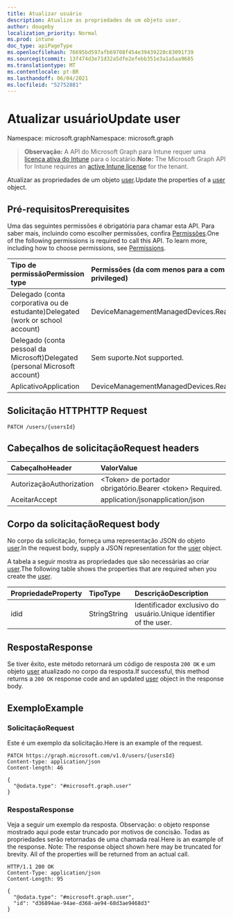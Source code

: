 ```yaml
---
title: Atualizar usuário
description: Atualize as propriedades de um objeto user.
author: dougeby
localization_priority: Normal
ms.prod: intune
doc_type: apiPageType
ms.openlocfilehash: 76695bd597afb69708f454e39439220c83091f39
ms.sourcegitcommit: 13f474d3e71d32a5dfe2efebb351e3a1a5aa9685
ms.translationtype: MT
ms.contentlocale: pt-BR
ms.lasthandoff: 06/04/2021
ms.locfileid: "52752881"
---
```

# <a name="update-user"></a><span data-ttu-id="275d6-103">Atualizar usuário</span><span class="sxs-lookup"><span data-stu-id="275d6-103">Update user</span></span>

<span data-ttu-id="275d6-104">Namespace: microsoft.graph</span><span class="sxs-lookup"><span data-stu-id="275d6-104">Namespace: microsoft.graph</span></span>

> <span data-ttu-id="275d6-105">**Observação:** A API do Microsoft Graph para Intune requer uma [licença ativa do Intune](https://go.microsoft.com/fwlink/?linkid=839381) para o locatário.</span><span class="sxs-lookup"><span data-stu-id="275d6-105">**Note:** The Microsoft Graph API for Intune requires an [active Intune license](https://go.microsoft.com/fwlink/?linkid=839381) for the tenant.</span></span>

<span data-ttu-id="275d6-106">Atualizar as propriedades de um objeto [user](../resources/intune-devices-user.md).</span><span class="sxs-lookup"><span data-stu-id="275d6-106">Update the properties of a [user](../resources/intune-devices-user.md) object.</span></span>

## <a name="prerequisites"></a><span data-ttu-id="275d6-107">Pré-requisitos</span><span class="sxs-lookup"><span data-stu-id="275d6-107">Prerequisites</span></span>
<span data-ttu-id="275d6-p101">Uma das seguintes permissões é obrigatória para chamar esta API. Para saber mais, incluindo como escolher permissões, confira [Permissões](/graph/permissions-reference).</span><span class="sxs-lookup"><span data-stu-id="275d6-p101">One of the following permissions is required to call this API. To learn more, including how to choose permissions, see [Permissions](/graph/permissions-reference).</span></span>

|<span data-ttu-id="275d6-110">Tipo de permissão</span><span class="sxs-lookup"><span data-stu-id="275d6-110">Permission type</span></span>|<span data-ttu-id="275d6-111">Permissões (da com menos para a com mais privilégios)</span><span class="sxs-lookup"><span data-stu-id="275d6-111">Permissions (from least to most privileged)</span></span>|
|:---|:---|
|<span data-ttu-id="275d6-112">Delegado (conta corporativa ou de estudante)</span><span class="sxs-lookup"><span data-stu-id="275d6-112">Delegated (work or school account)</span></span>|<span data-ttu-id="275d6-113">DeviceManagementManagedDevices.ReadWrite.All</span><span class="sxs-lookup"><span data-stu-id="275d6-113">DeviceManagementManagedDevices.ReadWrite.All</span></span>|
|<span data-ttu-id="275d6-114">Delegado (conta pessoal da Microsoft)</span><span class="sxs-lookup"><span data-stu-id="275d6-114">Delegated (personal Microsoft account)</span></span>|<span data-ttu-id="275d6-115">Sem suporte.</span><span class="sxs-lookup"><span data-stu-id="275d6-115">Not supported.</span></span>|
|<span data-ttu-id="275d6-116">Aplicativo</span><span class="sxs-lookup"><span data-stu-id="275d6-116">Application</span></span>|<span data-ttu-id="275d6-117">DeviceManagementManagedDevices.ReadWrite.All</span><span class="sxs-lookup"><span data-stu-id="275d6-117">DeviceManagementManagedDevices.ReadWrite.All</span></span>|

## <a name="http-request"></a><span data-ttu-id="275d6-118">Solicitação HTTP</span><span class="sxs-lookup"><span data-stu-id="275d6-118">HTTP Request</span></span>
<!-- {
  "blockType": "ignored"
}
-->
``` http
PATCH /users/{usersId}
```

## <a name="request-headers"></a><span data-ttu-id="275d6-119">Cabeçalhos de solicitação</span><span class="sxs-lookup"><span data-stu-id="275d6-119">Request headers</span></span>
|<span data-ttu-id="275d6-120">Cabeçalho</span><span class="sxs-lookup"><span data-stu-id="275d6-120">Header</span></span>|<span data-ttu-id="275d6-121">Valor</span><span class="sxs-lookup"><span data-stu-id="275d6-121">Value</span></span>|
|:---|:---|
|<span data-ttu-id="275d6-122">Autorização</span><span class="sxs-lookup"><span data-stu-id="275d6-122">Authorization</span></span>|<span data-ttu-id="275d6-123">&lt;Token&gt; de portador obrigatório.</span><span class="sxs-lookup"><span data-stu-id="275d6-123">Bearer &lt;token&gt; Required.</span></span>|
|<span data-ttu-id="275d6-124">Aceitar</span><span class="sxs-lookup"><span data-stu-id="275d6-124">Accept</span></span>|<span data-ttu-id="275d6-125">application/json</span><span class="sxs-lookup"><span data-stu-id="275d6-125">application/json</span></span>|

## <a name="request-body"></a><span data-ttu-id="275d6-126">Corpo da solicitação</span><span class="sxs-lookup"><span data-stu-id="275d6-126">Request body</span></span>
<span data-ttu-id="275d6-127">No corpo da solicitação, forneça uma representação JSON do objeto [user](../resources/intune-devices-user.md).</span><span class="sxs-lookup"><span data-stu-id="275d6-127">In the request body, supply a JSON representation for the [user](../resources/intune-devices-user.md) object.</span></span>

<span data-ttu-id="275d6-128">A tabela a seguir mostra as propriedades que são necessárias ao criar [user](../resources/intune-devices-user.md).</span><span class="sxs-lookup"><span data-stu-id="275d6-128">The following table shows the properties that are required when you create the [user](../resources/intune-devices-user.md).</span></span>

|<span data-ttu-id="275d6-129">Propriedade</span><span class="sxs-lookup"><span data-stu-id="275d6-129">Property</span></span>|<span data-ttu-id="275d6-130">Tipo</span><span class="sxs-lookup"><span data-stu-id="275d6-130">Type</span></span>|<span data-ttu-id="275d6-131">Descrição</span><span class="sxs-lookup"><span data-stu-id="275d6-131">Description</span></span>|
|:---|:---|:---|
|<span data-ttu-id="275d6-132">id</span><span class="sxs-lookup"><span data-stu-id="275d6-132">id</span></span>|<span data-ttu-id="275d6-133">String</span><span class="sxs-lookup"><span data-stu-id="275d6-133">String</span></span>|<span data-ttu-id="275d6-134">Identificador exclusivo do usuário.</span><span class="sxs-lookup"><span data-stu-id="275d6-134">Unique identifier of the user.</span></span>|



## <a name="response"></a><span data-ttu-id="275d6-135">Resposta</span><span class="sxs-lookup"><span data-stu-id="275d6-135">Response</span></span>
<span data-ttu-id="275d6-136">Se tiver êxito, este método retornará um código de resposta `200 OK` e um objeto [user](../resources/intune-devices-user.md) atualizado no corpo da resposta.</span><span class="sxs-lookup"><span data-stu-id="275d6-136">If successful, this method returns a `200 OK` response code and an updated [user](../resources/intune-devices-user.md) object in the response body.</span></span>

## <a name="example"></a><span data-ttu-id="275d6-137">Exemplo</span><span class="sxs-lookup"><span data-stu-id="275d6-137">Example</span></span>

### <a name="request"></a><span data-ttu-id="275d6-138">Solicitação</span><span class="sxs-lookup"><span data-stu-id="275d6-138">Request</span></span>
<span data-ttu-id="275d6-139">Este é um exemplo da solicitação.</span><span class="sxs-lookup"><span data-stu-id="275d6-139">Here is an example of the request.</span></span>
``` http
PATCH https://graph.microsoft.com/v1.0/users/{usersId}
Content-type: application/json
Content-length: 46

{
  "@odata.type": "#microsoft.graph.user"
}
```

### <a name="response"></a><span data-ttu-id="275d6-140">Resposta</span><span class="sxs-lookup"><span data-stu-id="275d6-140">Response</span></span>
<span data-ttu-id="275d6-p102">Veja a seguir um exemplo da resposta. Observação: o objeto response mostrado aqui pode estar truncado por motivos de concisão. Todas as propriedades serão retornadas de uma chamada real.</span><span class="sxs-lookup"><span data-stu-id="275d6-p102">Here is an example of the response. Note: The response object shown here may be truncated for brevity. All of the properties will be returned from an actual call.</span></span>
``` http
HTTP/1.1 200 OK
Content-Type: application/json
Content-Length: 95

{
  "@odata.type": "#microsoft.graph.user",
  "id": "d36894ae-94ae-d368-ae94-68d3ae9468d3"
}
```




